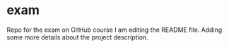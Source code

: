 # exam
Repo for the exam on GitHub course
I am editing the README file. Adding some more details about the project description.
